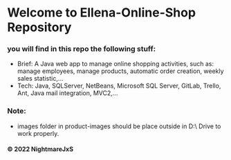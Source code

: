 # Welcome to Ellena-Online-Shop Repository
### you will find in this repo the following stuff:
* Brief: A Java web app to manage online shopping activities,
such as: manage employees, manage products, automatic
order creation, weekly sales statistic,...
* Tech: Java, SQLServer, NetBeans, Microsoft SQL Server,
GitLab, Trello, Ant, Java mail integration, MVC2,...

### Note:
* images folder in product-images should be place outside in D:\ Drive to work properly.


#### © 2022 NightmareJxS